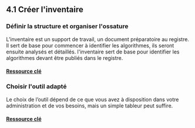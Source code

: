 ## 4.1 Créer l'inventaire

### Définir la structure et organiser l'ossature

L’inventaire est un support de travail, un document préparatoire au registre. Il sert de base pour commencer à identifier les algorithmes, ils seront ensuite analysés et détaillés. l'inventaire sert de base pour identifier les algorithmes devant être publiés dans le registre.

#### [Ressource clé](https://nx12829.your-storageshare.de/s/eyyHRQ33ZAHwXKr)

### Choisir l'outil adapté

Le choix de l’outil dépend de ce que vous avez à disposition dans votre administration et de vos besoins, mais un simple tableur peut suffire.

#### [Ressource clé](https://nx12829.your-storageshare.de/s/eyyHRQ33ZAHwXKr)
